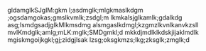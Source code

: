 gldamglkSJglM:gkm
l;asdmglk;mlgkmaslkdgm
;ogsdamgokas;gmslkvmlk;zsdgl;m
lkmkalsjglkamlk;gdalkdg
asg;lsmdgsadjglkMlkmsdmg
alsmgaslkdmgl;kzgmzlkvnlkanvkzsll
mvlKmdglk;amlg;mLK:mglk;SMDgmkl;d
mkkdjmdlklkdskjijaklmdlk
mgiskmgoijkgkl;gj;zidgjlsak
lzsg;oksgkmzs;lkg;zksglk;zmglk;d
